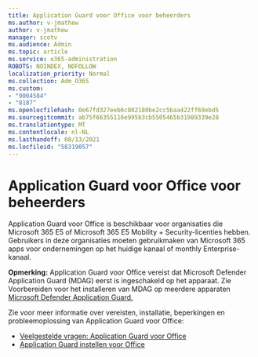 ```yaml
---
title: Application Guard voor Office voor beheerders
ms.author: v-jmathew
author: v-jmathew
manager: scotv
ms.audience: Admin
ms.topic: article
ms.service: o365-administration
ROBOTS: NOINDEX, NOFOLLOW
localization_priority: Normal
ms.collection: Adm_O365
ms.custom:
- "9004584"
- "8187"
ms.openlocfilehash: 0e67fd327eeb6c802180be2cc5baa422ff69ebd5
ms.sourcegitcommit: ab75f66355116e995b3cb5505465b31989339e28
ms.translationtype: MT
ms.contentlocale: nl-NL
ms.lasthandoff: 08/13/2021
ms.locfileid: "58319057"
---
```

# <a name="application-guard-for-office-for-admins"></a>Application Guard voor Office voor beheerders

Application Guard voor Office is beschikbaar voor organisaties die Microsoft 365 E5 of Microsoft 365 E5 Mobility + Security-licenties hebben. Gebruikers in deze organisaties moeten gebruikmaken van Microsoft 365 apps voor ondernemingen op het huidige kanaal of monthly Enterprise-kanaal.

**Opmerking:** Application Guard voor Office vereist dat Microsoft Defender Application Guard (MDAG) eerst is ingeschakeld op het apparaat. Zie Voorbereiden voor het installeren van MDAG op meerdere apparaten [Microsoft Defender Application Guard.](https://docs.microsoft.com/windows/security/threat-protection/microsoft-defender-application-guard/install-md-app-guard)

Zie voor meer informatie over vereisten, installatie, beperkingen en probleemoplossing van Application Guard voor Office:

- [Veelgestelde vragen: Application Guard voor Office](https://support.microsoft.com/office/application-guard-for-office-9e0fb9c2-ffad-43bf-8ba3-78f785fdba46)
- [Application Guard instellen voor Office](https://docs.microsoft.com/microsoft-365/security/office-365-security/install-app-guard)
